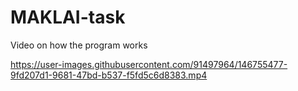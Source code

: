 # MAKLAI-task
Video on how the program works


https://user-images.githubusercontent.com/91497964/146755477-9fd207d1-9681-47bd-b537-f5fd5c6d8383.mp4

